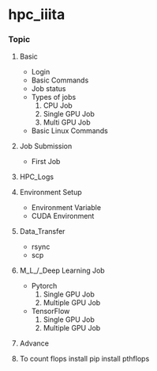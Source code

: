 # hpc_iiita

### Topic

1. Basic
    - Login
    - Basic Commands
    - Job status
    - Types of jobs
        1. CPU Job
        2. Single GPU Job
        3. Multi GPU Job
    - Basic Linux Commands
2. Job Submission
    - First Job
3. HPC_Logs

4. Environment Setup
    - Environment Variable
    - CUDA Environment
5. Data_Transfer
    - rsync
    - scp
6. M_L_/_Deep Learning Job

    - Pytorch
        1. Single GPU Job
        2. Multiple GPU Job 
    - TensorFlow
        1. Single GPU Job
        2. Multiple GPU Job
7. Advance
8. To count flops install
   pip install pthflops
